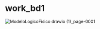 # work_bd1

![ModeloLogicoFisico drawio (1)_page-0001](https://github.com/user-attachments/assets/3ceb3b62-7357-4f16-afd8-f18fdeb89386)

